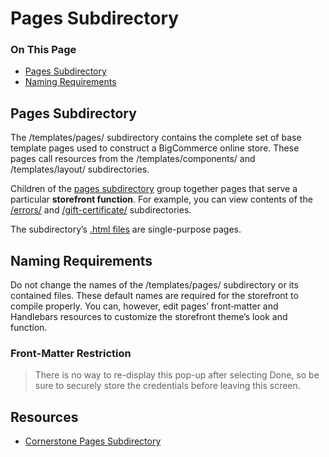 <h1>Pages Subdirectory</h1>
<div class="otp" id="no-index">
	<h3> On This Page </h3>
	<ul>
		<li><a href="#pages_pages-subdirectory">Pages Subdirectory</a></li>
    <li><a href="#pages_naming-requirements">Naming Requirements</a></li>
	</ul>
</div>

<a href='#pages_pages-subdirectory' aria-hidden='true' class='block-anchor'  id='pages_pages-subdirectory'></a>

## Pages Subdirectory

The <span class="fp">/templates/pages/</span> subdirectory contains the complete set of base template pages used to construct a BigCommerce online store. These pages call resources from the <span class="fp">/templates/components/</span> and <span class="fp">/templates/layout/</span> subdirectories.

Children of the [pages subdirectory](https://github.com/bigcommerce/cornerstone/tree/master/templates/pages) group together pages that serve a particular **storefront function**. For example, you can view contents of the [/errors/](https://github.com/bigcommerce/cornerstone/tree/master/templates/pages/errors) and [/gift-certificate/](https://github.com/bigcommerce/cornerstone/tree/master/templates/pages/gift-certificate) subdirectories.

The subdirectory’s [.html files](https://github.com/bigcommerce/cornerstone/tree/master/templates/pages) are single-purpose pages.



<a href='#pages_naming-requirements' aria-hidden='true' class='block-anchor'  id='pages_naming-requirements'></a>

## Naming Requirements

Do not change the names of the <span class="fp">/templates/pages/</span> subdirectory or its contained files. These default names are required for the storefront to compile properly. You can, however, edit pages’ front‑matter and Handlebars resources to customize the storefront theme’s look and function.

<div class="HubBlock--callout">
<div class="CalloutBlock--warning">
<div class="HubBlock-content">
    
<!-- theme: warning -->

###  Front-Matter Restriction
> There is no way to re-display this pop-up after selecting Done, so be sure to securely store the credentials before leaving this screen.

</div>
</div>
</div>



## Resources

* [Cornerstone Pages Subdirectory](https://github.com/bigcommerce/cornerstone/tree/master/templates/pages)

